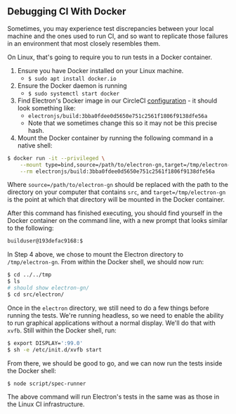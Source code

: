 ## Debugging CI With Docker

Sometimes, you may experience test discrepancies between your local machine and the ones used to run CI, and so want to replicate those failures in an environment that most closely resembles them.

On Linux, that's going to require you to run tests in a Docker container.

1. Ensure you have Docker installed on your Linux machine.
    * `$ sudo apt install docker.io`
2. Ensure the Docker daemon is running 
    * `$ sudo systemctl start docker`
3. Find Electron's Docker image in our CircleCI [configuration](https://github.com/electron/electron/blob/master/.circleci/config.yml) - it should look something like:
    * `electronjs/build:3bba0fdee0d5650e751c2561f1806f9138dfe56a`
    * Note that we sometimes change this so it may not be this precise hash.
4. Mount the Docker container by running the following command in a native shell:

```sh
$ docker run -it --privileged \
    --mount type=bind,source=/path/to/electron-gn,target=/tmp/electron-gn \
    --rm electronjs/build:3bba0fdee0d5650e751c2561f1806f9138dfe56a
```

Where `source=/path/to/electron-gn` should be replaced with the path to the directory on your computer that contains `src`, and `target=/tmp/electron-gn` is the point at which that directory will be mounted in the Docker container.

After this command has finished executing, you should find yourself in the Docker container on the command line, with a new prompt that looks similar to the following:

```sh
builduser@193defac9168:$
```

In Step 4 above, we chose to mount the Electron directory to `/tmp/electron-gn`. From within the Docker shell, we should now run:

```sh
$ cd ../../tmp
$ ls
# should show electron-gn/
$ cd src/electron/
```

Once in the `electron` directory, we still need to do a few things before running the tests. We're running headless, so we need to enable the ability to run graphical applications without a normal display. We'll do that with `xvfb`. Still within the Docker shell, run:

```sh
$ export DISPLAY=':99.0'
$ sh -e /etc/init.d/xvfb start
```

From there, we should be good to go, and we can now run the tests inside the Docker shell:

```sh
$ node script/spec-runner
```

The above command will run Electron's tests in the same was as those in the Linux CI infrastructure.

